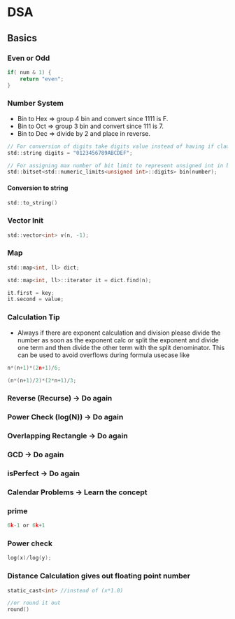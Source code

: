 # DSA

## Basics
### Even or Odd
```c
if( num & 1) {
    return "even";
}
```

### Number System
- Bin to Hex => group 4 bin and convert since 1111 is F.
- Bin to Oct => group 3 bin and convert since 111 is 7.
- Bin to Dec => divide by 2 and place in reverse.

```c
// For conversion of digits take digits value instead of having if clauses
std::string digits = "0123456789ABCDEF";

// For assigning max number of bit limit to represent unsigned int in bits
std::bitset<std::numeric_limits<unsigned int>::digits> bin(number);
```

#### Conversion to string
```c
std::to_string()
```

### Vector Init
```c
std::vector<int> v(n, -1);
```

### Map
```c
std::map<int, ll> dict;

std::map<int, ll>::iterator it = dict.find(n);

it.first = key;
it.second = value;
```

### Calculation Tip
- Always if there are exponent calculation and division please divide the number as soon as the exponent calc or split the exponent and divide one term and then divide the other term with the split denominator. This can be used to avoid overflows during formula usecase like
```c
n*(n+1)*(2n+1)/6;

(n*(n+1)/2)*(2*n+1)/3;
```

### Reverse (Recurse) -> Do again
### Power Check (log(N)) -> Do again
### Overlapping Rectangle -> Do again
### GCD -> Do again
### isPerfect -> Do again
### Calendar Problems -> Learn the concept

### prime
```c
6k-1 or 6k+1
```

### Power check
```c
log(x)/log(y);
```

### Distance Calculation gives out floating point number
```c
static_cast<int> //instead of (x*1.0)

//or round it out
round()
```
